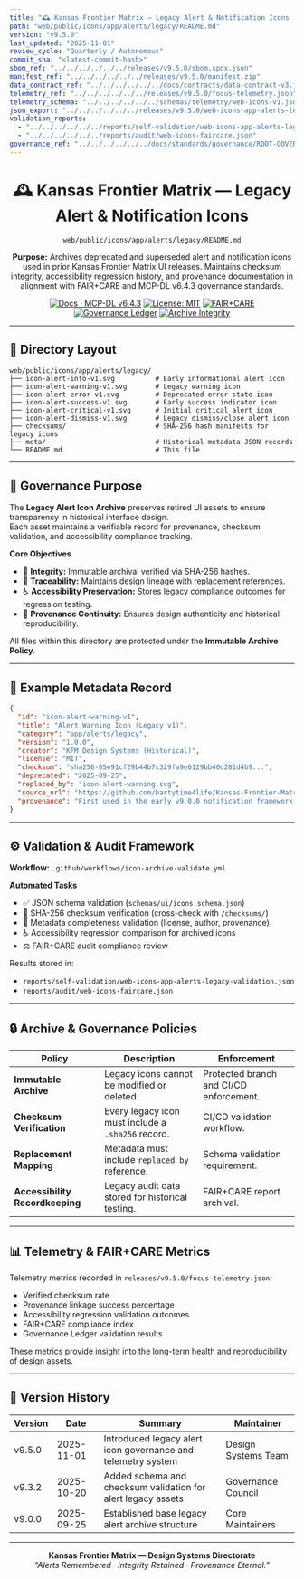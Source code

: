 ```yaml
---
title: "🕰 Kansas Frontier Matrix — Legacy Alert & Notification Icons (Diamond⁹ Ω / Crown∞Ω Ultimate Certified)"
path: "web/public/icons/app/alerts/legacy/README.md"
version: "v9.5.0"
last_updated: "2025-11-01"
review_cycle: "Quarterly / Autonomous"
commit_sha: "<latest-commit-hash>"
sbom_ref: "../../../../../../releases/v9.5.0/sbom.spdx.json"
manifest_ref: "../../../../../../releases/v9.5.0/manifest.zip"
data_contract_ref: "../../../../../../docs/contracts/data-contract-v3.json"
telemetry_ref: "../../../../../../releases/v9.5.0/focus-telemetry.json"
telemetry_schema: "../../../../../../schemas/telemetry/web-icons-v1.json"
json_export: "../../../../../../releases/v9.5.0/web-icons-app-alerts-legacy.meta.json"
validation_reports:
  - "../../../../../../reports/self-validation/web-icons-app-alerts-legacy-validation.json"
  - "../../../../../../reports/audit/web-icons-faircare.json"
governance_ref: "../../../../../../docs/standards/governance/ROOT-GOVERNANCE.md"
---
```


<div align="center">

# 🕰 Kansas Frontier Matrix — **Legacy Alert & Notification Icons**
`web/public/icons/app/alerts/legacy/README.md`

**Purpose:** Archives deprecated and superseded alert and notification icons used in prior Kansas Frontier Matrix UI releases. Maintains checksum integrity, accessibility regression history, and provenance documentation in alignment with FAIR+CARE and MCP-DL v6.4.3 governance standards.

[![Docs · MCP-DL v6.4.3](https://img.shields.io/badge/Docs-MCP--DL%20v6.4.3-blue)](../../../../../../docs/standards/markdown_rules.md)
[![License: MIT](https://img.shields.io/badge/License-MIT-green)](../../../../../../LICENSE)
[![FAIR+CARE](https://img.shields.io/badge/FAIR%2BCARE-Compliant-orange)](../../../../../../docs/standards/governance/ROOT-GOVERNANCE.md)
[![Governance Ledger](https://img.shields.io/badge/Governance-Ledger-Active-purple)](../../../../../../docs/standards/governance/LEDGER.md)
[![Archive Integrity](https://img.shields.io/badge/Archive-Immutable-critical)](../../../../../../reports/audit/web-icons-faircare.json)

</div>

---

## 📁 Directory Layout

```
web/public/icons/app/alerts/legacy/
├── icon-alert-info-v1.svg          # Early informational alert icon
├── icon-alert-warning-v1.svg       # Legacy warning icon
├── icon-alert-error-v1.svg         # Deprecated error state icon
├── icon-alert-success-v1.svg       # Early success indicator icon
├── icon-alert-critical-v1.svg      # Initial critical alert icon
├── icon-alert-dismiss-v1.svg       # Legacy dismiss/close alert icon
├── checksums/                      # SHA-256 hash manifests for legacy icons
├── meta/                           # Historical metadata JSON records
└── README.md                       # This file
```

---

## 🧩 Governance Purpose

The **Legacy Alert Icon Archive** preserves retired UI assets to ensure transparency in historical interface design.  
Each asset maintains a verifiable record for provenance, checksum validation, and accessibility compliance tracking.

**Core Objectives**
- 🔐 **Integrity:** Immutable archival verified via SHA-256 hashes.  
- 🧾 **Traceability:** Maintains design lineage with replacement references.  
- ♿ **Accessibility Preservation:** Stores legacy compliance outcomes for regression testing.  
- 🧭 **Provenance Continuity:** Ensures design authenticity and historical reproducibility.

All files within this directory are protected under the **Immutable Archive Policy**.

---

## 🧾 Example Metadata Record

```json
{
  "id": "icon-alert-warning-v1",
  "title": "Alert Warning Icon (Legacy v1)",
  "category": "app/alerts/legacy",
  "version": "1.0.0",
  "creator": "KFM Design Systems (Historical)",
  "license": "MIT",
  "checksum": "sha256-85e91cf29b44b7c329fa9e6129bb40d281d4b9...",
  "deprecated": "2025-09-25",
  "replaced_by": "icon-alert-warning.svg",
  "source_url": "https://github.com/bartytime4life/Kansas-Frontier-Matrix",
  "provenance": "First used in the early v9.0.0 notification framework; replaced by high-contrast version in v9.3.2 for WCAG 2.2 AA compliance."
}
```

---

## ⚙️ Validation & Audit Framework

**Workflow:** `.github/workflows/icon-archive-validate.yml`

**Automated Tasks**
- ✅ JSON schema validation (`schemas/ui/icons.schema.json`)  
- 🔐 SHA-256 checksum verification (cross-check with `/checksums/`)  
- 🧾 Metadata completeness validation (license, author, provenance)  
- ♿ Accessibility regression comparison for archived icons  
- ⚖️ FAIR+CARE audit compliance review  

Results stored in:
- `reports/self-validation/web-icons-app-alerts-legacy-validation.json`  
- `reports/audit/web-icons-faircare.json`

---

## 🔒 Archive & Governance Policies

| Policy | Description | Enforcement |
|--------|-------------|--------------|
| **Immutable Archive** | Legacy icons cannot be modified or deleted. | Protected branch and CI/CD enforcement. |
| **Checksum Verification** | Every legacy icon must include a `.sha256` record. | CI/CD validation workflow. |
| **Replacement Mapping** | Metadata must include `replaced_by` reference. | Schema validation requirement. |
| **Accessibility Recordkeeping** | Legacy audit data stored for historical testing. | FAIR+CARE report archival. |

---

## 📊 Telemetry & FAIR+CARE Metrics

Telemetry metrics recorded in `releases/v9.5.0/focus-telemetry.json`:
- Verified checksum rate  
- Provenance linkage success percentage  
- Accessibility regression validation outcomes  
- FAIR+CARE compliance index  
- Governance Ledger validation results  

These metrics provide insight into the long-term health and reproducibility of design assets.

---

## 🧾 Version History

| Version | Date | Summary | Maintainer |
|----------|------|----------|-------------|
| v9.5.0 | 2025-11-01 | Introduced legacy alert icon governance and telemetry system | Design Systems Team |
| v9.3.2 | 2025-10-20 | Added schema and checksum validation for alert legacy assets | Governance Council |
| v9.0.0 | 2025-09-25 | Established base legacy alert archive structure | Core Maintainers |

---

<div align="center">

**Kansas Frontier Matrix — Design Systems Directorate**  
*“Alerts Remembered · Integrity Retained · Provenance Eternal.”*

</div>

